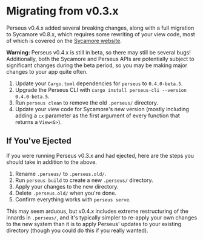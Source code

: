 # Migrating from v0.3.x

Perseus v0.4.x added several breaking changes, along with a full migration to Sycamore v0.8.x, which requires some rewriting of your view code, most of which is covered on the [Sycamore website](https://sycamore-rs.netlify.app).

**Warning:** Perseus v0.4.x is still in beta, so there may still be several bugs! Additionally, both the Sycamore and Perseus APIs are potentially subject to significant changes during the beta period, so you may be making major changes to your app quite often.

1. Update your `Cargo.toml` dependencies for `perseus` to `0.4.0-beta.5`.
2. Upgrade the Perseus CLI with `cargo install perseus-cli --version 0.4.0-beta.5`.
3. Run `perseus clean` to remove the old `.perseus/` directory.
4. Update your view code for Sycamore's new version (mostly including adding a `cx` parameter as the first argument of every function that returns a `View<G>`).

## If You've Ejected

If you were running Perseus v0.3.x and had ejected, here are the steps you should take in addition to the above.

1. Rename `.perseus/` to `.perseus.old/`.
2. Run `perseus build` to create a new `.perseus/` directory.
3. Apply your changes to the new directory.
4. Delete `.perseus.old/` when you're done.
5. Confirm everything works with `perseus serve`.

This may seem arduous, but v0.4.x includes extreme restructuring of the innards in `.perseus/`, and it's typically simpler to re-apply your own changes to the new system than it is to apply Perseus' updates to your existing directory (though you could do this if you really wanted).
